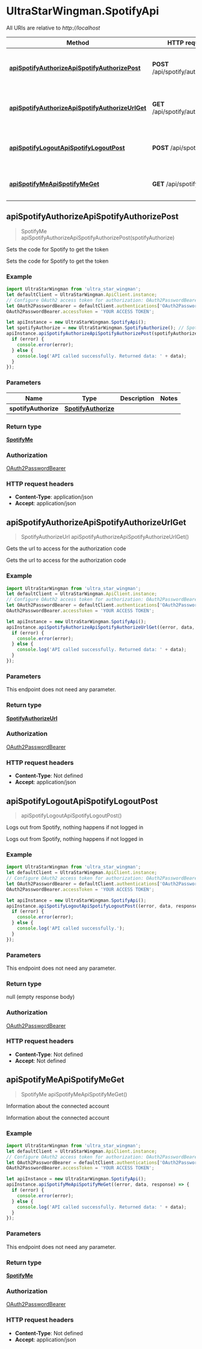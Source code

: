 # UltraStarWingman.SpotifyApi

All URIs are relative to *http://localhost*

Method | HTTP request | Description
------------- | ------------- | -------------
[**apiSpotifyAuthorizeApiSpotifyAuthorizePost**](SpotifyApi.md#apiSpotifyAuthorizeApiSpotifyAuthorizePost) | **POST** /api/spotify/authorize | Sets the code for Spotify to get the token
[**apiSpotifyAuthorizeApiSpotifyAuthorizeUrlGet**](SpotifyApi.md#apiSpotifyAuthorizeApiSpotifyAuthorizeUrlGet) | **GET** /api/spotify/authorize_url | Gets the url to access for the authorization code
[**apiSpotifyLogoutApiSpotifyLogoutPost**](SpotifyApi.md#apiSpotifyLogoutApiSpotifyLogoutPost) | **POST** /api/spotify/logout | Logs out from Spotify, nothing happens if not logged in
[**apiSpotifyMeApiSpotifyMeGet**](SpotifyApi.md#apiSpotifyMeApiSpotifyMeGet) | **GET** /api/spotify/me | Information about the connected account



## apiSpotifyAuthorizeApiSpotifyAuthorizePost

> SpotifyMe apiSpotifyAuthorizeApiSpotifyAuthorizePost(spotifyAuthorize)

Sets the code for Spotify to get the token

Sets the code for Spotify to get the token

### Example

```javascript
import UltraStarWingman from 'ultra_star_wingman';
let defaultClient = UltraStarWingman.ApiClient.instance;
// Configure OAuth2 access token for authorization: OAuth2PasswordBearer
let OAuth2PasswordBearer = defaultClient.authentications['OAuth2PasswordBearer'];
OAuth2PasswordBearer.accessToken = 'YOUR ACCESS TOKEN';

let apiInstance = new UltraStarWingman.SpotifyApi();
let spotifyAuthorize = new UltraStarWingman.SpotifyAuthorize(); // SpotifyAuthorize | 
apiInstance.apiSpotifyAuthorizeApiSpotifyAuthorizePost(spotifyAuthorize, (error, data, response) => {
  if (error) {
    console.error(error);
  } else {
    console.log('API called successfully. Returned data: ' + data);
  }
});
```

### Parameters


Name | Type | Description  | Notes
------------- | ------------- | ------------- | -------------
 **spotifyAuthorize** | [**SpotifyAuthorize**](SpotifyAuthorize.md)|  | 

### Return type

[**SpotifyMe**](SpotifyMe.md)

### Authorization

[OAuth2PasswordBearer](../README.md#OAuth2PasswordBearer)

### HTTP request headers

- **Content-Type**: application/json
- **Accept**: application/json


## apiSpotifyAuthorizeApiSpotifyAuthorizeUrlGet

> SpotifyAuthorizeUrl apiSpotifyAuthorizeApiSpotifyAuthorizeUrlGet()

Gets the url to access for the authorization code

Gets the url to access for the authorization code

### Example

```javascript
import UltraStarWingman from 'ultra_star_wingman';
let defaultClient = UltraStarWingman.ApiClient.instance;
// Configure OAuth2 access token for authorization: OAuth2PasswordBearer
let OAuth2PasswordBearer = defaultClient.authentications['OAuth2PasswordBearer'];
OAuth2PasswordBearer.accessToken = 'YOUR ACCESS TOKEN';

let apiInstance = new UltraStarWingman.SpotifyApi();
apiInstance.apiSpotifyAuthorizeApiSpotifyAuthorizeUrlGet((error, data, response) => {
  if (error) {
    console.error(error);
  } else {
    console.log('API called successfully. Returned data: ' + data);
  }
});
```

### Parameters

This endpoint does not need any parameter.

### Return type

[**SpotifyAuthorizeUrl**](SpotifyAuthorizeUrl.md)

### Authorization

[OAuth2PasswordBearer](../README.md#OAuth2PasswordBearer)

### HTTP request headers

- **Content-Type**: Not defined
- **Accept**: application/json


## apiSpotifyLogoutApiSpotifyLogoutPost

> apiSpotifyLogoutApiSpotifyLogoutPost()

Logs out from Spotify, nothing happens if not logged in

Logs out from Spotify, nothing happens if not logged in

### Example

```javascript
import UltraStarWingman from 'ultra_star_wingman';
let defaultClient = UltraStarWingman.ApiClient.instance;
// Configure OAuth2 access token for authorization: OAuth2PasswordBearer
let OAuth2PasswordBearer = defaultClient.authentications['OAuth2PasswordBearer'];
OAuth2PasswordBearer.accessToken = 'YOUR ACCESS TOKEN';

let apiInstance = new UltraStarWingman.SpotifyApi();
apiInstance.apiSpotifyLogoutApiSpotifyLogoutPost((error, data, response) => {
  if (error) {
    console.error(error);
  } else {
    console.log('API called successfully.');
  }
});
```

### Parameters

This endpoint does not need any parameter.

### Return type

null (empty response body)

### Authorization

[OAuth2PasswordBearer](../README.md#OAuth2PasswordBearer)

### HTTP request headers

- **Content-Type**: Not defined
- **Accept**: Not defined


## apiSpotifyMeApiSpotifyMeGet

> SpotifyMe apiSpotifyMeApiSpotifyMeGet()

Information about the connected account

Information about the connected account

### Example

```javascript
import UltraStarWingman from 'ultra_star_wingman';
let defaultClient = UltraStarWingman.ApiClient.instance;
// Configure OAuth2 access token for authorization: OAuth2PasswordBearer
let OAuth2PasswordBearer = defaultClient.authentications['OAuth2PasswordBearer'];
OAuth2PasswordBearer.accessToken = 'YOUR ACCESS TOKEN';

let apiInstance = new UltraStarWingman.SpotifyApi();
apiInstance.apiSpotifyMeApiSpotifyMeGet((error, data, response) => {
  if (error) {
    console.error(error);
  } else {
    console.log('API called successfully. Returned data: ' + data);
  }
});
```

### Parameters

This endpoint does not need any parameter.

### Return type

[**SpotifyMe**](SpotifyMe.md)

### Authorization

[OAuth2PasswordBearer](../README.md#OAuth2PasswordBearer)

### HTTP request headers

- **Content-Type**: Not defined
- **Accept**: application/json

